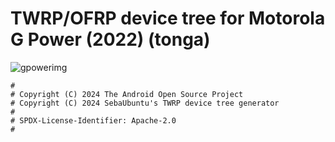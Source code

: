 # TWRP/OFRP device tree for Motorola G Power (2022) (tonga)

![gpowerimg](https://manual24.co.uk/images/phones/motorola_moto_g_power_2022.png)

```
#
# Copyright (C) 2024 The Android Open Source Project
# Copyright (C) 2024 SebaUbuntu's TWRP device tree generator
#
# SPDX-License-Identifier: Apache-2.0
#
```
